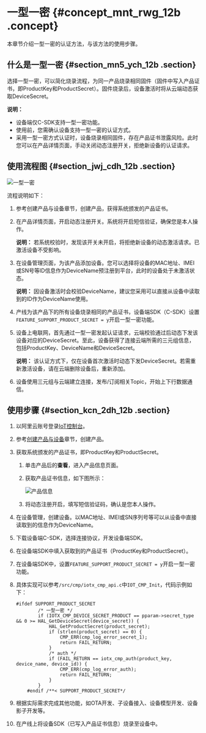 # 一型一密 {#concept_mnt_rwg_12b .concept}

本章节介绍一型一密的认证方法，与该方法的使用步骤。

## 什么是一型一密 {#section_mn5_ych_12b .section}

选择一型一密，可以简化烧录流程，为同一产品烧录相同固件（固件中写入产品证书，即ProductKey和ProductSecret）。固件烧录后，设备激活时将从云端动态获取DeviceSecret。

**说明：** 

-   设备端仅C-SDK支持一型一密功能。
-   使用前，您需确认设备支持一型一密的认证方式。
-   采用一型一密方式认证时，设备烧录相同固件，存在产品证书泄露风险。此时您可以在产品详情页面，手动关闭动态注册开关，拒绝新设备的认证请求。

## 使用流程图 {#section_jwj_cdh_12b .section}

![](images/2351_zh-CN.png "一型一密")

流程说明如下：

1.  参考创建产品与设备章节，创建产品，获得系统颁发的产品证书。
2.  在产品详情页面，开启动态注册开关。系统将开启短信验证，确保您是本人操作。

    **说明：** 若系统校验时，发现该开关未开启，将拒绝新设备的动态激活请求。已激活设备不受影响。

3.  在设备管理页面，为该产品添加设备。您可以选择将设备的MAC地址、IMEI或SN号等ID信息作为DeviceName预注册到平台，此时的设备处于未激活状态。

    **说明：** 因设备激活时会校验DeviceName，建议您采用可以直接从设备中读取到的ID作为DeviceName使用。

4.  产线为该产品下的所有设备烧录相同的产品证书，设备端SDK（C-SDK）设置`FEATURE_SUPPORT_PRODUCT_SECRET = y`开启一型一密功能。
5.  设备上电联网，首先通过一型一密发起认证请求，云端校验通过后动态下发该设备对应的DeviceSecret。至此，设备获得了连接云端所需的三元组信息，包括ProductKey、DeviceName和DeviceSecret。

    **说明：** 该认证方式下，仅在设备首次激活时动态下发DeviceSecret。若需重新激活设备，请在云端删除设备后，重新添加。

6.  设备使用三元组与云端建立连接，发布/订阅相关Topic，开始上下行数据通信。

## 使用步骤 {#section_kcn_2dh_12b .section}

1.  以阿里云账号登录[IoT控制台](http://iot.console.aliyun.com/)。
2.  参考[创建产品与设备](intl.zh-CN/用户指南/创建产品与设备.md#)章节，创建产品。
3.  获取系统颁发的产品证书，即ProductKey和ProductSecret。
    1.  单击产品后的**查看**，进入产品信息页面。
    2.  获取产品证书信息，如下图所示：

        ![](images/2522_zh-CN.png "产品信息")

    3.  将动态注册开启，填写短信验证码，确认是您本人操作。
4.  在设备管理，创建设备。以MAC地址、IMEI或SN序列号等可以从设备中直接读取到的信息作为DeviceName。
5.  下载设备端C-SDK，选择连接协议，开发设备端SDK。
6.  在设备端SDK中填入获取到的产品证书（ProductKey和ProductSecret）。
7.  在设备端SDK中，设置`FEATURE_SUPPORT_PRODUCT_SECRET = y`开启一型一密功能。
8.  具体实现可以参考`/src/cmp/iotx_cmp_api.c`中`IOT_CMP_Init`，代码示例如下：

    ```
    #ifdef SUPPORT_PRODUCT_SECRET
            /* 一型一密 */
            if (IOTX_CMP_DEVICE_SECRET_PRODUCT == pparam->secret_type && 0 >= HAL_GetDeviceSecret(device_secret)) {
                HAL_GetProductSecret(product_secret);
                if (strlen(product_secret) == 0) {
                    CMP_ERR(cmp_log_error_secret_1);
                    return FAIL_RETURN;
                }
                /* auth */
                if (FAIL_RETURN == iotx_cmp_auth(product_key, device_name, device_id)) {
                    CMP_ERR(cmp_log_error_auth);
                    return FAIL_RETURN;
                }
            }
        #endif /**< SUPPORT_PRODUCT_SECRET*/
    ```

9.  根据实际需求完成其他功能，如OTA开发、子设备接入、设备模型开发、设备影子开发等。
10. 在产线上将设备SDK（已写入产品证书信息）烧录至设备中。

